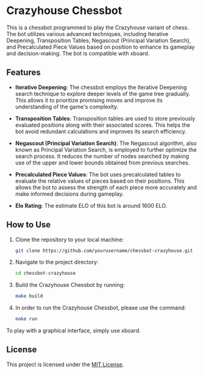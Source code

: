 # Crazyhouse Chessbot

This is a chessbot programmed to play the Crazyhouse variant of chess. The bot utilizes various advanced techniques, including Iterative Deepening, Transposition Tables, Negascout (Principal Variation Search), and Precalculated Piece Values based on position to enhance its gameplay and decision-making. The bot is compatible with xboard. 

## Features

- **Iterative Deepening**: The chessbot employs the Iterative Deepening search technique to explore deeper levels of the game tree gradually. This allows it to prioritize promising moves and improve its understanding of the game's complexity.

- **Transposition Tables**: Transposition tables are used to store previously evaluated positions along with their associated scores. This helps the bot avoid redundant calculations and improves its search efficiency.

- **Negascout (Principal Variation Search)**: The Negascout algorithm, also known as Principal Variation Search, is employed to further optimize the search process. It reduces the number of nodes searched by making use of the upper and lower bounds obtained from previous searches.

- **Precalculated Piece Values**: The bot uses precalculated tables to evaluate the relative values of pieces based on their positions. This allows the bot to assess the strength of each piece more accurately and make informed decisions during gameplay.

- **Elo Rating**: The estimate ELO of this bot is around 1600 ELO.

## How to Use

1. Clone the repository to your local machine:

    ```bash
    git clone https://github.com/yourusername/chessbot-crazyhouse.git
    ```

2. Navigate to the project directory:
    ```bash
    cd chessbot-crazyhouse 
    ```

3. Build the Crazyhouse Chessbot by running:
    ```bash
    make build
    ```

4. In order to run the Crazyhouse Chessbot, please use the command: 
    ```bash
    make run
    ```
To play with a graphical interface, simply use xboard.

## License

This project is licensed under the [MIT License](LICENSE).
